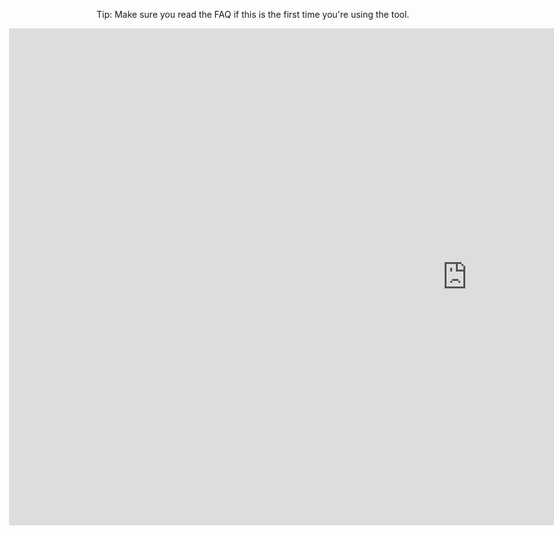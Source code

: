 Tip: Make sure you read the FAQ if this is the first time you're using the tool.

<span style="margin-left: -10em !important;"><iframe width="1465" height="795" frameborder="0" scrolling="no" src="https://onedrive.live.com/embed?cid=E2F2F1E5AE43530F&resid=E2F2F1E5AE43530F%21124&authkey=ALPoeRot_GYEDD8&em=2&wdAllowInteractivity=False&AllowTyping=True&ActiveCell='Step1'!F1&wdHideGridlines=True&wdHideHeaders=True&wdDownloadButton=True"></iframe></span>
